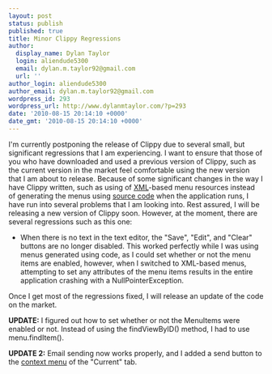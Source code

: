 ```yaml
---
layout: post
status: publish
published: true
title: Minor Clippy Regressions
author:
  display_name: Dylan Taylor
  login: aliendude5300
  email: dylan.m.taylor92@gmail.com
  url: ''
author_login: aliendude5300
author_email: dylan.m.taylor92@gmail.com
wordpress_id: 293
wordpress_url: http://www.dylanmtaylor.com/?p=293
date: '2010-08-15 20:14:10 +0000'
date_gmt: '2010-08-15 20:14:10 +0000'
---
```

<p>I'm currently postponing the release of Clippy due to several small, but significant regressions that I am experiencing. I want to ensure that those of you who have downloaded and used a previous version of Clippy, such as the current version in the market feel comfortable using the new version that I am about to release. Because of some significant changes in the way I have Clippy written, such as using of <a class="zem_slink" title="XML" rel="wikipedia" href="http://en.wikipedia.org/wiki/XML">XML</a>-based menu resources instead of generating the menus using <a class="zem_slink" title="Source code" rel="wikipedia" href="http://en.wikipedia.org/wiki/Source_code">source code</a> when the application runs, I have run into several problems that I am looking into. Rest assured, I will be releasing a new version of Clippy soon. However, at the moment, there are several regressions such as this one:</p>
<ul>
<li>When there is no text in the text editor, the "Save", "Edit", and "Clear" buttons are no longer disabled. This worked perfectly while I was using menus generated using code, as I could set whether or not the menu items are enabled, however, when I switched to XML-based menus, attempting to set any attributes of the menu items results in the entire application crashing with a NullPointerException.</li>
</ul>
<p>Once I get most of the regressions fixed, I will release an update of the code on the market.</p>
<p><strong>UPDATE:</strong> I figured out how to set whether or not the MenuItems were enabled or not. Instead of using the findViewByID() method, I had to use menu.findItem().</p>
<p><strong>UPDATE 2:</strong> Email sending now works properly, and I added a send button to the <a class="zem_slink" title="Context menu" rel="wikipedia" href="http://en.wikipedia.org/wiki/Context_menu">context menu</a> of the "Current" tab.</p>
